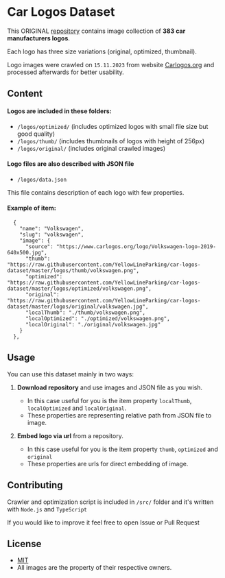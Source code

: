 # Car Logos Dataset

This ORIGINAL [repository](https://github.com/filippofilip95/car-logos-dataset) contains image collection of **383 car manufacturers logos**.

Each logo has three size variations (original, optimized, thumbnail).

Logo images were crawled on `15.11.2023` from website [Carlogos.org](https://www.carlogos.org/) and processed afterwards for better usability.

## Content

#### Logos are included in these folders:

- `/logos/optimized/` (includes optimized logos with small file size but good quality)
- `/logos/thumb/` (includes thumbnails of logos with height of 256px)
- `/logos/original/` (includes original crawled images)

#### Logo files are also described with JSON file

- `/logos/data.json`

This file contains description of each logo with few properties.

#### Example of item:

```
  {
    "name": "Volkswagen",
    "slug": "volkswagen",
    "image": {
      "source": "https://www.carlogos.org/logo/Volkswagen-logo-2019-640x500.jpg",
      "thumb": "https://raw.githubusercontent.com/YellowLineParking/car-logos-dataset/master/logos/thumb/volkswagen.png",
      "optimized": "https://raw.githubusercontent.com/YellowLineParking/car-logos-dataset/master/logos/optimized/volkswagen.png",
      "original": "https://raw.githubusercontent.com/YellowLineParking/car-logos-dataset/master/logos/original/volkswagen.jpg",
      "localThumb": "./thumb/volkswagen.png",
      "localOptimized": "./optimized/volkswagen.png",
      "localOriginal": "./original/volkswagen.jpg"
    }
  },
```

## Usage

You can use this dataset mainly in two ways:

1. **Download repository** and use images and JSON file as you wish.

   - In this case useful for you is the item property `localThumb`, `localOptimized` and `localOriginal`.
   - These properties are representing relative path from JSON file to image.

2. **Embed logo via url** from a repository.
   - In this case useful for you is the item property `thumb`, `optimized` and `original`
   - These properties are urls for direct embedding of image.

## Contributing

Crawler and optimization script is included in `/src/` folder and it's written with `Node.js` and `TypeScript`

If you would like to improve it feel free to open Issue or Pull Request

## License

- [MIT](https://choosealicense.com/licenses/mit/)
- All images are the property of their respective owners.

